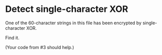 # Detect single-character XOR
One of the 60-character strings in this file has been encrypted by single-character XOR.

Find it.

(Your code from #3 should help.)
